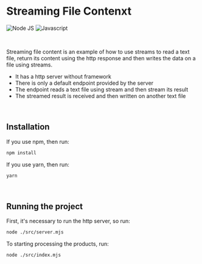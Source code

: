<h1>Streaming File Contenxt</h1>

![Node JS](https://img.shields.io/badge/Node.js-43853D?style=for-the-badge&logo=node.js&logoColor=white)
![Javascript](https://img.shields.io/badge/JavaScript-F7DF1E?style=for-the-badge&logo=javascript&logoColor=black)

<br />

Streaming file content is an example of how to use streams to read a text file, return its content using the http response and then writes the data on a file using streams.

 * It has a http server without framework
 * There is only a default endpoint provided by the server
 * The endpoint reads a text file using stream and then stream its result
 * The streamed result is received and then written on another text file

 <br/>

<h2>Installation</h2>

 If you use npm, then run:
```bash
npm install
```

If you use yarn, then run:
```bash
yarn
```

<br />

<h2>Running the project</h2>

 First, it's necessary to run the http server, so run:
```bash
node ./src/server.mjs
```

To starting processing the products, run:
```bash
node ./src/index.mjs
```
